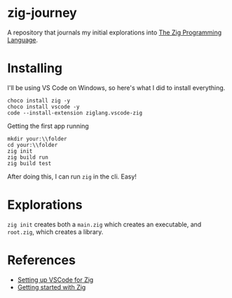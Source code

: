 # zig-journey

A repository that journals my initial explorations into [The Zig Programming Language](https://ziglang.org). 

# Installing
I'll be using VS Code on Windows, so here's what I did to install everything.

```
choco install zig -y
choco install vscode -y
code --install-extension ziglang.vscode-zig
```

Getting the first app running
```
mkdir your:\\folder
cd your:\\folder
zig init
zig build run
zig build test
```

After doing this, I can run `zig` in the cli. Easy!

# Explorations
`zig init` creates both a `main.zig` which creates an executable, and `root.zig`, which creates a library.

# References
- [Setting up VSCode for Zig](vhttps://zig.news/jarredsumner/setting-up-visual-studio-code-for-writing-zig-kcj)
- [Getting started with Zig](https://ziglang.org/learn/getting-started/)